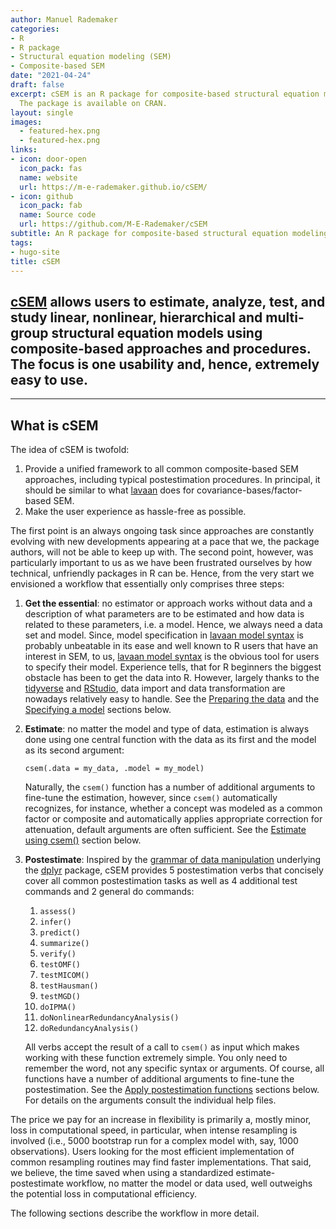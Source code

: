 ```yaml
---
author: Manuel Rademaker
categories:
- R
- R package
- Structural equation modeling (SEM)
- Composite-based SEM
date: "2021-04-24"
draft: false
excerpt: cSEM is an R package for composite-based structural equation modeling (SEM).
  The package is available on CRAN.
layout: single
images:
  - featured-hex.png
  - featured-hex.png
links:
- icon: door-open
  icon_pack: fas
  name: website
  url: https://m-e-rademaker.github.io/cSEM/
- icon: github
  icon_pack: fab
  name: Source code
  url: https://github.com/M-E-Rademaker/cSEM
subtitle: An R package for composite-based structural equation modeling (SEM)
tags:
- hugo-site
title: cSEM
---
```

## [cSEM](https://github.com/M-E-Rademaker/cSEM) allows users to estimate, analyze, test, and study linear, nonlinear, hierarchical and multi-group structural equation models using composite-based approaches and procedures. The focus is one usability and, hence, extremely easy to use.
---

## What is cSEM

The idea of cSEM is twofold:

1. Provide a unified framework to all common composite-based SEM approaches, 
   including typical postestimation procedures. In principal, it should be 
   similar to what [lavaan](https://lavaan.ugent.be/) does for covariance-bases/factor-based SEM.
2. Make the user experience as hassle-free as possible. 

The first point is an always ongoing task since approaches are constantly evolving
with new developments appearing at a pace that we, the package authors, will not
be able to keep up with. The second point, however, was particularly important
to us as we have been frustrated ourselves by how technical, unfriendly packages
in R can be. Hence, from the very start we envisioned a workflow that essentially
only comprises three steps:

1. **Get the essential**: no estimator or approach works without data and a description
   of what parameters are to be estimated and how data is related to these parameters, 
   i.e. a model. Hence, we always need a data set and model.
   Since, model specification in [lavaan model syntax](https://lavaan.ugent.be/tutorial/syntax1.html) is probably unbeatable in its
   ease and well known to R users that have an interest in SEM, to us, [lavaan model syntax](https://lavaan.ugent.be/tutorial/syntax1.html) 
   is the obvious tool for users to specify their model. Experience tells,
   that for R beginners the biggest obstacle has been to get the data into R. 
   However, largely thanks to the [tidyverse](https://www.tidyverse.org/) and 
   [RStudio](https://www.rstudio.com/), data import and data transformation 
   are nowadays relatively easy to handle. See the [Preparing the data](#preparedata)
   and the [Specifying a model](#specifyingamodel) sections below.
1. **Estimate**: no matter the model and type of data, estimation is always done using one
   central function with the data as its first and the model as its second argument:
   ```{r eval = FALSE}
   csem(.data = my_data, .model = my_model)
   ```
   Naturally, the `csem()` function has a number of additional arguments to fine-tune the estimation,
   however, since `csem()` automatically recognizes, for instance, whether a concept
   was modeled as a common factor or composite and automatically applies appropriate
   correction for attenuation, default arguments are often sufficient. See the 
   [Estimate using csem()](#estimate) section below.
1. **Postestimate**: Inspired by the [grammar of data manipulation](https://dplyr.tidyverse.org/) 
   underlying the [dplyr](https://dplyr.tidyverse.org/) package, cSEM provides
   5 postestimation verbs that concisely cover all common postestimation tasks
   as well as 4 additional test commands and 2 general do commands:
   1. `assess()`
   1. `infer()`
   1. `predict()`
   1. `summarize()`
   1. `verify()`
   1. `testOMF()`
   1. `testMICOM()`
   1. `testHausman()`
   1. `testMGD()`
   1. `doIPMA()`
   1. `doNonlinearRedundancyAnalysis()`
   1. `doRedundancyAnalysis()`
   
   All verbs accept the result of a call to `csem()` as input which makes working
   with these function extremely simple. You only need to remember the word, not any
   specific syntax or arguments. Of course, all functions have a number 
   of additional arguments to fine-tune the postestimation. See the 
   [Apply postestimation functions](#postestimate) sections below. For details
   on the arguments consult the individual help files.

The price we pay for an increase in flexibility is primarily a, mostly minor, loss 
in computational speed, in particular, when intense resampling is involved 
(i.e., 5000 bootstrap run for a complex model with, say, 1000 observations).
Users looking for the most efficient implementation of common resampling routines 
may find faster implementations. That said, we believe, the time saved when using a 
standardized estimate-postestimate workflow, no matter the model or data used, 
well outweighs the potential loss in computational
efficiency.

The following sections describe the workflow in more detail.
